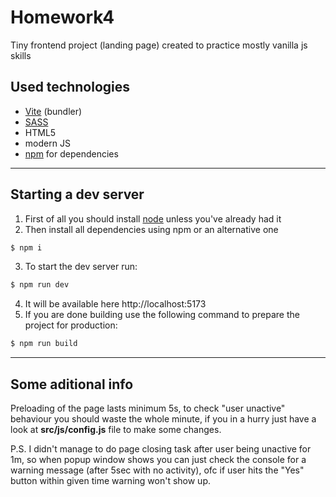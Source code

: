 # Homework4

Tiny frontend project (landing page) created to practice mostly vanilla js skills

## Used technologies

- [Vite] (bundler)
- [SASS]
- HTML5
- modern JS
- [npm] for dependencies

---

## Starting a dev server

1. First of all you should install [node] unless you've already had it
2. Then install all dependencies using npm or an alternative one

```sh
$ npm i
```

3. To start the dev server run:

```sh
$ npm run dev
```

4. It will be available here http://localhost:5173
5. If you are done building use the following command to prepare the project for production:

```sh
$ npm run build
```

---

## Some aditional info

Preloading of the page lasts minimum 5s, to check "user unactive" behaviour you should waste the whole minute, if you in a hurry just have a look at **src/js/config.js** file to make some changes.

P.S. I didn't manage to do page closing task after user being unactive for 1m, so when popup window shows you can just check the console for a warning message (after 5sec with no activity), ofc if user hits the "Yes" button within given time warning won't show up.

[vite]: https://vitejs.dev
[sass]: https://sass-lang.com
[npm]: https://www.npmjs.com
[node]: https://nodejs.org/uk
